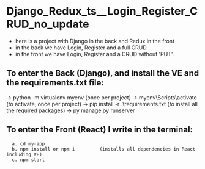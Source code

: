 # Django_Redux_ts__Login_Register_CRUD_no_update
- here is a project with Django in the back and Redux in the front
- in the back we have Login, Register and a full CRUD.
- in the front we have Login, Register and a CRUD without 'PUT'.

## To enter the Back (Django), and install the VE and the requirements.txt file:
-> python -m virtualenv myenv             (once per project)
-> myenv\Scripts\activate                 (to activate, once per project)
-> pip install -r .\requirements.txt      (to install all the required packages)
-> py manage.py runserver

## To enter the Front (React) I write in the terminal:
      a. cd my-app
      b. npm install or npm i         (installs all dependencies in React including VE)
      c. npm start
